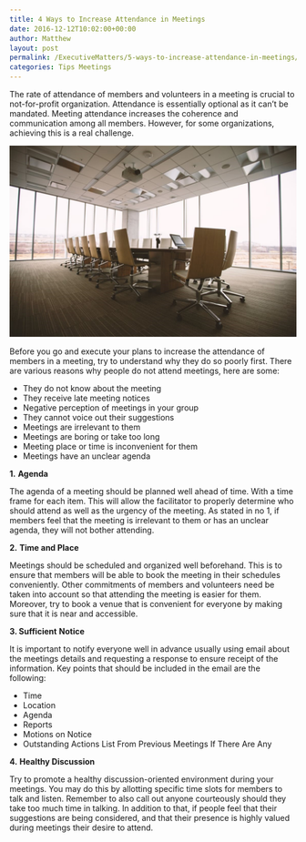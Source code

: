 ```yaml
---
title: 4 Ways to Increase Attendance in Meetings
date: 2016-12-12T10:02:00+00:00
author: Matthew
layout: post
permalink: /ExecutiveMatters/5-ways-to-increase-attendance-in-meetings/
categories: Tips Meetings
---
```

The rate of attendance of members and volunteers in a meeting is crucial to not-for-profit organization. Attendance is essentially optional as it can’t be mandated. Meeting attendance increases the coherence and communication among all members. However, for some organizations, achieving this is a real challenge. 

<img title="empty-meeting-room" class="img-fluid" alt="empty-meeting-room" src="/content/posts/empty-meeting-room.jpg" />

Before you go and execute your plans to increase the attendance of members in a meeting, try to understand why they do so poorly first. There are various reasons why people do not attend meetings, here are some: 

* They do not know about the meeting 
* They receive late meeting notices 
* Negative perception of meetings in your group 
* They cannot voice out their suggestions 
* Meetings are irrelevant to them 
* Meetings are boring or take too long 
* Meeting place or time is inconvenient for them 
* Meetings have an unclear agenda

**1.** **Agenda** 

The agenda of a meeting should be planned well ahead of time. With a time frame for each item. This will allow the facilitator to properly determine who should attend as well as the urgency of the meeting. As stated in no 1, if members feel that the meeting is irrelevant to them or has an unclear agenda, they will not bother attending. 

**2.** **Time and Place** 

Meetings should be scheduled and organized well beforehand. This is to ensure that members will be able to book the meeting in their schedules conveniently. Other commitments of members and volunteers need be taken into account so that attending the meeting is easier for them. Moreover, try to book a venue that is convenient for everyone by making sure that it is near and accessible. 

**3. Sufficient** **Notice** 

It is important to notify everyone well in advance usually using email about the meetings details and requesting a response to ensure receipt of the information. Key points that should be included in the email are the following: 

* Time 
* Location 
* Agenda 
* Reports 
* Motions on Notice 
* Outstanding Actions List From Previous Meetings If There Are Any 

**4.** **Healthy Discussion** 

Try to promote a healthy discussion-oriented environment during your meetings. You may do this by allotting specific time slots for members to talk and listen. Remember to also call out anyone courteously should they take too much time in talking. In addition to that, if people feel that their suggestions are being considered, and that their presence is highly valued during meetings their desire to attend.
